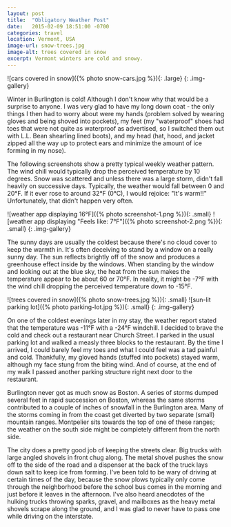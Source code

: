 ```yaml
---
layout: post
title:  "Obligatory Weather Post"
date:   2015-02-09 18:51:00 -0700
categories: travel
location: Vermont, USA
image-url: snow-trees.jpg
image-alt: trees covered in snow
excerpt: Vermont winters are cold and snowy.
---
```

![cars covered in snow]({% photo snow-cars.jpg %}){: .large}
{: .img-gallery}

Winter in Burlington is cold! Although I don't know why that would be a surprise to anyone. I was very glad to have my long down coat - the only things I then had to worry about were my hands (problem solved by wearing gloves and being shoved into pockets), my feet (my "waterproof" shoes had toes that were not quite as waterproof as advertised, so I switched them out with L.L. Bean shearling lined boots), and my head (hat, hood, and jacket zipped all the way up to protect ears and minimize the amount of ice forming in my nose).

The following screenshots show a pretty typical weekly weather pattern. The wind chill would typically drop the perceived temperature by 10 degrees. Snow was scattered and unless there was a large storm, didn't fall heavily on successive days. Typically, the weather would fall between 0 and 20°F. If it ever rose to around 32°F (0°C), I would rejoice: "It's warm!!" Unfortunately, that didn't happen very often.

![weather app displaying 16°F]({% photo screenshot-1.png %}){: .small}
![weather app displaying "Feels like: 7°F"]({% photo screenshot-2.png %}){: .small}
{: .img-gallery}

The sunny days are usually the coldest because there's no cloud cover to keep the warmth in. It's often deceiving to stand by a window on a really sunny day. The sun reflects brightly off of the snow and produces a greenhouse effect inside by the windows. When standing by the window and looking out at the blue sky, the heat from the sun makes the temperature appear to be about 60 or 70°F. In reality, it might be -7°F with the wind chill dropping the perceived temperature down to -15°F.

![trees covered in snow]({% photo snow-trees.jpg %}){: .small}
![sun-lit parking lot]({% photo parking-lot.jpg %}){: .small}
{: .img-gallery}

On one of the coldest evenings later in my stay, the weather report stated that the temperature was -11°F with a -24°F windchill. I decided to brave the cold and check out a restaurant near Church Street. I parked in the usual parking lot and walked a measly three blocks to the restaurant. By the time I arrived, I could barely feel my toes and what I could feel was a tad painful and cold. Thankfully, my gloved hands (stuffed into pockets) stayed warm, although my face stung from the biting wind. And of course, at the end of my walk I passed another parking structure right next door to the restaurant.

Burlington never got as much snow as Boston. A series of storms dumped several feet in rapid succession on Boston, whereas the same storms contributed to a couple of inches of snowfall in the Burlington area. Many of the storms coming in from the coast get diverted by two separate (small) mountain ranges. Montpelier sits towards the top of one of these ranges; the weather on the south side might be completely different from the north side.

The city does a pretty good job of keeping the streets clear. Big trucks with large angled shovels in front chug along. The metal shovel pushes the snow off to the side of the road and a dispenser at the back of the truck lays down salt to keep ice from forming. I've been told to be wary of driving at certain times of the day, because the snow plows typically only come through the neighborhood before the school bus comes in the morning and just before it leaves in the afternoon. I've also heard anecdotes of the hulking trucks throwing sparks, gravel, and mailboxes as the heavy metal shovels scrape along the ground, and I was glad to never have to pass one while driving on the interstate.
